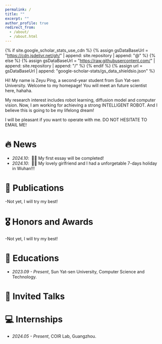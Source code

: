 ```yaml
---
permalink: /
title: ""
excerpt: ""
author_profile: true
redirect_from: 
  - /about/
  - /about.html
---
```


{% if site.google_scholar_stats_use_cdn %}
{% assign gsDataBaseUrl = "https://cdn.jsdelivr.net/gh/" | append: site.repository | append: "@" %}
{% else %}
{% assign gsDataBaseUrl = "https://raw.githubusercontent.com/" | append: site.repository | append: "/" %}
{% endif %}
{% assign url = gsDataBaseUrl | append: "google-scholar-stats/gs_data_shieldsio.json" %}

<span class='anchor' id='about-me'></span>

Hi! My name is Zeyu Ping, a second-year student from Sun Yat-sen University. Welcome to my homepage! You will meet an future scientist here, hahaha.

My research interest includes robot learning, diffusion model and computer vision. Now, I am working for achieving a strong INTELLIGENT ROBOT. And I believe this is going to be my lifelong dream!

I will be pleasant if you want to operate with me. DO NOT HESITATE TO EMAIL ME! 



# 🔥 News
- *2024.10*: &nbsp;🎉🎉 My first essay will be completed!
- *2024.10*: &nbsp;🎉🎉 My lovely girlfriend and I had a unforgetable 7-days holiday in Wuhan!!!


# 📝 Publications 

-Not yet, I will try my best!


# 🎖 Honors and Awards
-Not yet, I will try my best!

# 📖 Educations
- *2023.09 - Present*, Sun Yat-sen University, Computer Science and Technology.


# 💬 Invited Talks
<!--
- *2021.06*, Lorem ipsum dolor sit amet, consectetur adipiscing elit. Vivamus ornare aliquet ipsum, ac tempus justo dapibus sit amet. 
- *2021.03*, Lorem ipsum dolor sit amet, consectetur adipiscing elit. Vivamus ornare aliquet ipsum, ac tempus justo dapibus sit amet.  \| [\[video\]](https://github.com/)
-->

# 💻 Internships
- *2024.05 - Present*, COIR Lab, Guangzhou.
